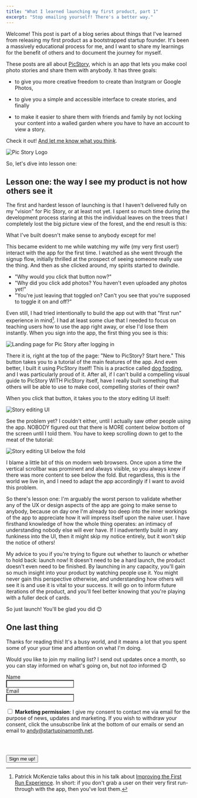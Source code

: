 ```yaml
---
title: "What I learned launching my first product, part 1"
excerpt: "Stop emailing yourself! There's a better way."
---
```


Welcome! This post is part of a blog series about things that I've learned from releasing my first product as a bootstrapped startup founder. It's been a massively educational process for me, and I want to share my learnings for the benefit of others and to document the journey for myself. 

These posts are all about [PicStory](https://picstory.studio), which is an app that lets you make cool photo stories and share them with anybody. It has three goals: 

- to give you more creative freedom to create than Instgram or Google Photos, 

- to give you a simple and accessible interface to create stories, and finally

- to make it easier to share them with friends and family by not locking your content into a walled garden where you have to have an account to view a story. 

Check it out! [And let me know what you think](https://app.picstory.studio/#/feedback).

![Pic Story Logo](/assets/images/what-i-learned/picstory-logo.png)

So, let's dive into lesson one: 


## Lesson one: the way I see my product is not how others see it

The first and hardest lesson of launching is that I haven't delivered fully on my "vision" for Pic Story, or at least not yet. I spent so much time during the development process staring at this the individual leaves on the trees that I completely lost the big picture view of the forest, and the end result is this: 

What I've built doesn't make sense to anybody except for me! 

This became evident to me while watching my wife (my very first user!) interact with the app for the first time. I watched as she went through the signup flow, initially thrilled at the prospect of seeing someone really use the thing. And then as she clicked around, my spirits started to dwindle. 

- "Why would you click that button now?" 
- "Why did you click add photos? You haven't even uploaded any photos yet!"
- "You're just leaving that toggled on? Can't you see that you're supposed to toggle it on and off?"

Even still, I had tried intentionally to build the app out with that "first run" experience in mind[^1]. I had at least some clue that I needed to focus on teaching users how to use the app right away, or else I'd lose them instantly. When you sign into the app, the first thing you see is this: 

![Landing page for Pic Story after logging in](/assets/images/what-i-learned/picstory-landing.png)

There it is, right at the top of the page: "New to PicStory? Start here." This button takes you to a tutorial of the main features of the app. And even better, I built it using PicStory itself! This is a practice called [dog fooding](https://en.wikipedia.org/wiki/Eating_your_own_dog_food), and I was particularly proud of it. After all, if I can't build a compelling visual guide to PicStory WITH PicStory itself, have I really built something that others will be able to use to make cool, compelling stories of their own? 

When you click that button, it takes you to the story editing UI itself: 

![Story editing UI](/assets/images/what-i-learned/story-edit.png)

See the problem yet? I couldn't either, until I actually saw other people using the app. NOBODY figured out that there is MORE content below bottom of the screen until I told them. You have to keep scrolling down to get to the meat of the tutorial: 

![Story editing UI below the fold](/assets/images/what-i-learned/story-edit-2.png)

I blame a little bit of this on modern web browsers. Once upon a time the vertical scrollbar was prominent and always visible, so you always knew if there was more content to see below the fold. But regardless, this is the world we live in, and I need to adapt the app accordingly if I want to avoid this problem.  

So there's lesson one: I'm arguably the worst person to validate whether any of the UX or design aspects of the app are going to make sense to anybody, because on day one I'm already too deep into the inner workings of the app to appreciate how it will impress itself upon the naive user. I have firsthand knowledge of how the whole thing operates: an intimacy of understanding nobody else will ever have. If I inadvertently build in any funkiness into the UI, then it might skip my notice entirely, but it won't skip the notice of others!

My advice to you if you're trying to figure out whether to launch or whether to hold back: launch now! It doesn't need to be a hard launch, the product doesn't even need to be finished. By launching in any capacity, you'll gain so much insight into your product by watching people use it. You might never gain this perspective otherwise, and understanding how others will see it is and use it is vital to your success. It will go on to inform future iterations of the product, and you'll feel better knowing that you're playing with a fuller deck of cards.

So just launch! You'll be glad you did 😊

## One last thing

Thanks for reading this! It's a busy world, and it means a lot that you spent some of your your time and attention on what I'm doing. 

Would you like to join my mailing list? I send out updates once a month, so you can stay informed on what's going on, but not _too_ informed 😊

<form action="https://sendy.startupinamonth.net/subscribe" method="POST" accept-charset="utf-8">
	<label for="name">Name</label><br/>
	<input style="background: white;" type="text" name="name" id="name"/>
	<br/>
	<label for="email">Email</label><br/>
	<input style="background: white;" type="email" name="email" id="email"/><br/><br/>
	<div style="margin-bottom: 1.5rem;">
		<span class="gdpr-permission">
			<input type="checkbox" name="gdpr" id="gdpr"/>
			<label for="gdpr"><strong>Marketing permission</strong>:</label>
		</span>
		<span>
			I give my consent to contact me via email for the purpose of news, updates and marketing. If you wish to withdraw your consent, click the unsubscribe link at the bottom of our emails or send an email to <a href="mailto:andy@startupinamonth.net">andy@startupinamonth.net</a>.
		</span>
	</div>
    <br/><br/>
	<div style="display:none;">
		<label for="hp">HP</label><br/>
		<input type="text" name="hp" id="hp"/>
	</div>
		<input type="hidden" name="list" value="8xpdlVrcgW8921MAwkzOi1vw"/>
		<input type="hidden" name="subform" value="yes"/>
	<div>
		<button class="primary-cta" type="submit" name="submit" id="submit">Sign me up!</button>
	</div>
</form>

[^1]: Patrick McKenzie talks about this in his talk about [Improving the First Run Experience](https://training.kalzumeus.com/first-run-experience). In short: if you don't grab a user on their very first run-through with the app, then you've lost them. 